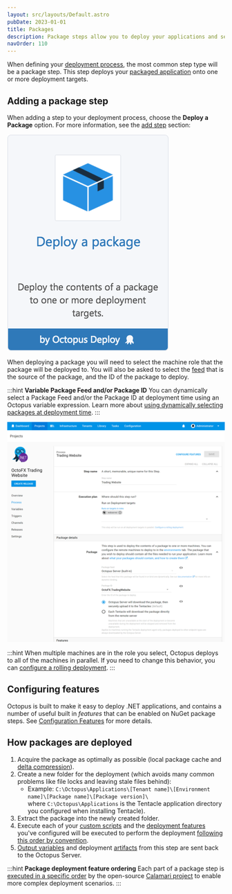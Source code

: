 ```yaml
---
layout: src/layouts/Default.astro
pubDate: 2023-01-01
title: Packages
description: Package steps allow you to deploy your applications and services that you have packaged and configured with Octopus.
navOrder: 110
---
```


When defining your [deployment process](/docs/deployments/), the most common step type will be a package step. This step deploys your [packaged application](/docs/packaging-applications/) onto one or more deployment targets.

## Adding a package step

When adding a step to your deployment process, choose the **Deploy a Package** option. For more information, see the [add step](/docs/projects/steps/) section:

![](/docs/deployments/packages/images/5865908.png "width=170")

When deploying a package you will need to select the machine role that the package will be deployed to. You will also be asked to select the [feed](/docs/packaging-applications/package-repositories/) that is the source of the package, and the ID of the package to deploy.

:::hint
**Variable Package Feed and/or Package ID**
You can dynamically select a Package Feed and/or the Package ID at deployment time using an Octopus variable expression. Learn more about [using dynamically selecting packages at deployment time](/docs/deployments/packages/dynamically-selecting-packages/).
:::

![](/docs/deployments/packages/images/deploy-package-step.png "width=500")

:::hint
When multiple machines are in the role you select, Octopus deploys to all of the machines in parallel. If you need to change this behavior, you can [configure a rolling deployment](/docs/deployments/patterns/rolling-deployments/).
:::

## Configuring features

Octopus is built to make it easy to deploy .NET applications, and contains a number of useful built in *features* that can be enabled on NuGet package steps. See [Configuration Features](/docs/projects/steps/configuration-features/) for more details.

## How packages are deployed

1. Acquire the package as optimally as possible (local package cache and [delta compression](/docs/deployments/packages/delta-compression-for-package-transfers/)).
1. Create a new folder for the deployment (which avoids many common problems like file locks and leaving stale files behind):
    - Example: `C:\Octopus\Applications\[Tenant name]\[Environment name]\[Package name]\[Package version]\` where `C:\Octopus\Applications` is the Tentacle application directory you configured when installing Tentacle).
1. Extract the package into the newly created folder.
1. Execute each of your [custom scripts](/docs/deployments/custom-scripts/) and the [deployment features](/docs/deployments/) you've configured will be executed to perform the deployment [following this order by convention](/docs/deployments/packages/package-deployment-feature-ordering/).
1. [Output variables](/docs/projects/variables/output-variables/) and deployment [artifacts](/docs/projects/deployment-process/artifacts/) from this step are sent back to the Octopus Server.

:::hint
**Package deployment feature ordering**
Each part of a package step is [executed in a specific order](/docs/deployments/packages/package-deployment-feature-ordering/) by the open-source [Calamari project](https://github.com/OctopusDeploy/Calamari) to enable more complex deployment scenarios.
:::
